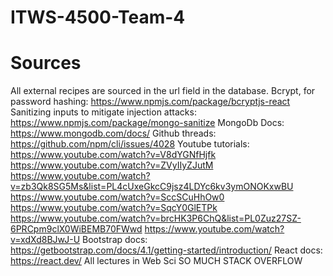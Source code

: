 # ITWS-4500-Team-4

# Sources
All external recipes are sourced in the url field in the database.
Bcrypt, for password hashing: https://www.npmjs.com/package/bcryptjs-react
Sanitizing inputs to mitigate injection attacks: https://www.npmjs.com/package/mongo-sanitize 
MongoDb Docs: https://www.mongodb.com/docs/
Github threads: https://github.com/npm/cli/issues/4028
Youtube tutorials: https://www.youtube.com/watch?v=V8dYGNfHjfk https://www.youtube.com/watch?v=ZVyIIyZJutM https://www.youtube.com/watch?v=zb3Qk8SG5Ms&list=PL4cUxeGkcC9jsz4LDYc6kv3ymONOKxwBU https://www.youtube.com/watch?v=SccSCuHhOw0 https://www.youtube.com/watch?v=SqcY0GlETPk https://www.youtube.com/watch?v=brcHK3P6ChQ&list=PL0Zuz27SZ-6PRCpm9clX0WiBEMB70FWwd https://www.youtube.com/watch?v=xdXd8BJwJ-U
Bootstrap docs: https://getbootstrap.com/docs/4.1/getting-started/introduction/
React docs: https://react.dev/
All lectures in Web Sci
SO MUCH STACK OVERFLOW